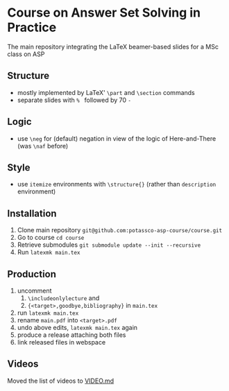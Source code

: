 # Course on Answer Set Solving in Practice

The main repository integrating the LaTeX beamer-based slides for a MSc class on ASP

## Structure

- mostly implemented by LaTeX' `\part` and `\section` commands
- separate slides with `% ` followed by 70 `-`

## Logic

- use `\neg` for (default) negation in view of the logic of Here-and-There (was `\naf` before)

## Style

- use `itemize` environments with `\structure{}` (rather than `description` environment)

## Installation

1. Clone main repository `git@github.com:potassco-asp-course/course.git`
2. Go to course `cd course`
3. Retrieve submodules `git submodule update --init --recursive`
4. Run `latexmk main.tex`

## Production

1. uncomment
   1. `\includeonlylecture` and
   2. `{<target>,goodbye,bibliography}`
   in `main.tex`
2. run `latexmk main.tex`
3. rename `main.pdf` into `<target>.pdf`
4. undo above edits, `latexmk main.tex` again
5. produce a release attaching both files
6. link released files in webspace

## Videos

Moved the list of videos to [VIDEO.md](https://github.com/potassco-asp-course/course/blob/main/VIDEO.md)
